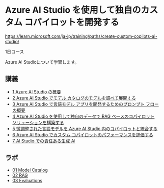 # Azure AI Studio を使用して独自のカスタム コパイロットを開発する

https://learn.microsoft.com/ja-jp/training/paths/create-custom-copilots-ai-studio/

1日コース

Azure AI Studioについて学習します。

## 講義

- [1 Azure AI Studio の概要](m01.md)
- [2 Azure AI Studio でモデル カタログのモデルを調べて展開する](m02.md)
- [3 Azure AI Studio で言語モデル アプリを開発するためのプロンプト フローの概要](m03.md)
- [4 Azure AI Studio を使用して独自のデータで RAG ベースのコパイロット ソリューションを構築する](m04.md)
- [5 微調整された言語モデルを Azure AI Studio 内のコパイロットと統合する](m05.md)
- [6 Azure AI Studio でカスタム コパイロットのパフォーマンスを評価する](m06.md)
- [7 AI Studio での責任ある生成 AI](m07.md)

## ラボ

- [01 Model Catalog](lab01.md)
- [02 RAG](lab02.md)
- [03 Evaluations](lab03.md)